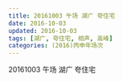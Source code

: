 ```yaml
---
title: 20161003 午场 湖广 夸住宅
date: 2016-10-03
updated: 2016-10-03
tags: [湖广, 夸住宅, 相声, 高峰] 
categories: (2016)丙申年场次 
---
```

20161003 午场 湖广 夸住宅
